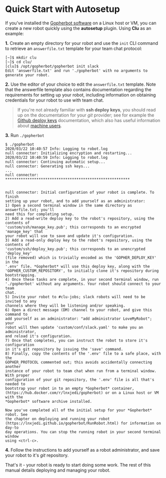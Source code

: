 # Quick Start with Autosetup

If you've installed the [Gopherbot software](../Installation.md) on a Linux host or VM, you can create a new robot quickly using the **autosetup** plugin. Using **Clu** as an example:

**1.** Create an empty directory for your robot and use the `init` CLI command to retrieve an `answerfile.txt` template for your team chat protocol:

```
[~]$ mkdir clu
[~]$ cd clu/
[clu]$ /opt/gopherbot/gopherbot init slack
Edit 'answerfile.txt' and run './gopherbot' with no arguments to generate your robot.
```

**2.** Use the editor of your choice to edit the `answerfile.txt` template. Note that the answerfile template also contains documentation regarding the requirements for setting up your robot, including information on obtaining credentials for your robot to use with team chat.

> If you're not already familiar with **ssh deploy keys**, you should read up on the documentation for your *git* provider; see for example the [Github deploy keys](https://developer.github.com/v3/guides/managing-deploy-keys/#deploy-keys) documentation, which also has useful information about [machine users](https://developer.github.com/v3/guides/managing-deploy-keys/#machine-users).

**3.** Run `./gopherbot`
```
$ ./gopherbot 
2020/03/22 10:40:57 Info: Logging to robot.log
null connector: Initializing encryption and restarting...
2020/03/22 10:40:59 Info: Logging to robot.log
null connector: Continuing automatic setup...
null connector: Generating ssh keys...
...
null connector: ********************************************************


null connector: Initial configuration of your robot is complete. To finish
setting up your robot, and to add yourself as an administrator:
1) Open a second terminal window in the same directory as answerfile.txt; you'll
need this for completing setup.
2) Add a read-write deploy key to the robot's repository, using the contents of
'custom/ssh/manage_key.pub'; this corresponds to an encrypted 'manage_key' that
your robot will use to save and update it's configuration.
3) Add a read-only deploy key to the robot's repository, using the contents of
'custom/ssh/deploy_key.pub'; this corresponds to an unencrypted 'deploy_key'
(file removed) which is trivially encoded as the 'GOPHER_DEPLOY_KEY' in the
'.env' file. *Gopherbot* will use this deploy key, along with the
'GOPHER_CUSTOM_REPOSITORY', to initially clone it's repository during
bootstrapping.
4) Once these tasks are complete, in your second terminal window, run
'./gopherbot' without any arguments. Your robot should connect to your team
chat.
5) Invite your robot to #clu-jobs; slack robots will need to be invited to any
channels where they will be listening and/or speaking.
6) Open a direct message (DM) channel to your robot, and give this command to
add yourself as an administrator: "add administrator LoveMyRobot"; your
robot will then update 'custom/conf/slack.yaml' to make you an administrator,
and reload it's configuration.
7) Once that completes, you can instruct the robot to store it's configuration
in it's git repository by issuing the 'save' command.
8) Finally, copy the contents of the '.env' file to a safe place, with the
GOPHER_PROTOCOL commented out; this avoids accidentally connecting another
instance of your robot to team chat when run from a terminal window. With proper
configuration of your git repository, the '.env' file is all that's needed to
bootstrap your robot in to an empty *Gopherbot* container,
(https://hub.docker.com/r/lnxjedi/gopherbot) or on a Linux host or VM with the
*Gopherbot* software archive installed.

Now you've completed all of the initial setup for your *Gopherbot* robot. See
the chapter on deploying and running your robot
(https://lnxjedi.github.io/gopherbot/RunRobot.html) for information on day-to
day operations. You can stop the running robot in your second terminal window
using <ctrl-c>.
```

**4.** Follow the instructions to add yourself as a robot administrator, and save your robot to it's *git* repository.

That's it - your robot is ready to start doing some work. The rest of this manual details deploying and managing your robot.